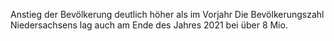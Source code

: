 Anstieg der Bevölkerung deutlich höher als im Vorjahr
Die Bevölkerungszahl Niedersachsens lag auch am Ende des Jahres 2021 bei über 8 Mio. 


